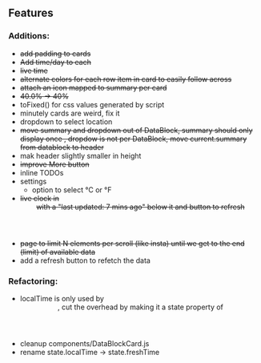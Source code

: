 ## Features ##

### Additions:

* ~~add padding to cards~~
* ~~Add time/day to each <DataBlockCard />~~
* ~~live time~~
* ~~alternate colors for each row item in card to easily follow across~~
* ~~attach an icon mapped to summary per card~~
* ~~40.0% -> 40%~~
* toFixed() for css values generated by script
* minutely cards are weird, fix it
* dropdown to select location
* ~~move summary and dropdown out of DataBlock, summary should only display once
  , dropdow is not per DataBlock, move current.summary from datablock to header~~
* mak header slightly smaller in height
* ~~improve More button~~
* inline TODOs
* settings
  * option to select °C or °F
* ~~live clock in <Header /> with a "last updated: 7 mins ago" below it and button to refresh~~
* ~~page to limit N elements per scroll (like insta) until we get to the end (limit) of available data~~
* add a refresh button to refetch the data

### Refactoring:

* localTime is only used by <Header />, cut the overhead by making it a
state property of <Header />
* cleanup components/DataBlockCard.js
* rename state.localTime -> state.freshTime
